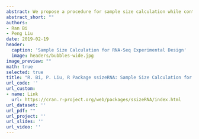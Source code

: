 ```yaml
---
abstract: We propose a procedure for sample size calculation while controlling false discovery rate for RNA-seq experimental design. Our procedure depends on the Voom method proposed for RNA-seq data analysis by Law et al. (2014) <doi:10.1186/gb-2014-15-2-r29> and the sample size calculation method proposed for microarray experiments by Liu and Hwang (2007) <doi:10.1093/bioinformatics/btl664>. We develop a set of functions that calculates appropriate sample sizes for two-sample t-test for RNA-seq experiments with fixed or varied set of parameters. The outputs also contain a plot of power versus sample size, a table of power at different sample sizes, and a table of critical test values at different sample sizes. To install this package, please use 'source("http://bioconductor.org/biocLite.R"); biocLite("ssizeRNA")'.
abstract_short: ""
authors:
- Ran Bi
- Peng Liu
date: 2019-02-19
header:
  caption: 'Sample Size Calculation for RNA-Seq Experimental Design'
  image: headers/bubbles-wide.jpg
image_preview: ""
math: true
selected: true
title: "R. Bi, P. Liu, R Package ssizeRNA: Sample Size Calculation for RNA-Seq Experimental Design"
url_code: ''
url_custom:
- name: Link
  url: https://cran.r-project.org/web/packages/ssizeRNA/index.html
url_dataset: ''
url_pdf: ""
url_project: ''
url_slides: ''
url_video: ''
---
```


